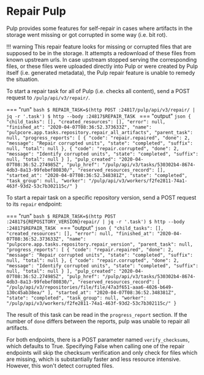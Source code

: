# Repair Pulp

Pulp provides some features for self-repair in cases where artifacts in the storage went missing or
got corrupted in some way (i.e. bit rot).

!!! warning
    This repair feature looks for missing or corrupted files that are supposed to be in
    the storage. It attempts a redownload of these files from known upstream urls.
    In case upstream stopped serving the corresponding files, or these files were uploaded
    directly into Pulp or were created by Pulp itself (i.e. generated metadata), the Pulp
    repair feature is unable to remedy the situation.


To start a repair task for all of Pulp (i.e. checks all content), send a POST request to
`/pulp/api/v3/repair/`.

=== "run"
    ```bash
    $ REPAIR_TASK=$(http POST :24817/pulp/api/v3/repair/ | jq -r '.task')
    $ http --body :24817$REPAIR_TASK
    ```
=== "output"
    ```json
    {
        "child_tasks": [],
        "created_resources": [],
        "error": null,
        "finished_at": "2020-04-07T08:36:52.373633Z",
        "name": "pulpcore.app.tasks.repository.repair_all_artifacts",
        "parent_task": null,
        "progress_reports": [
            {
                "code": "repair.repaired",
                "done": 2,
                "message": "Repair corrupted units",
                "state": "completed",
                "suffix": null,
                "total": null
            },
            {
                "code": "repair.corrupted",
                "done": 2,
                "message": "Identify corrupted units",
                "state": "completed",
                "suffix": null,
                "total": null
            }
        ],
        "pulp_created": "2020-04-07T08:36:52.274985Z",
        "pulp_href": "/pulp/api/v3/tasks/530302b4-8674-4db3-8a13-99febef80830/",
        "reserved_resources_record": [],
        "started_at": "2020-04-07T08:36:52.348381Z",
        "state": "completed",
        "task_group": null,
        "worker": "/pulp/api/v3/workers/f2fe2811-74a1-463f-93d2-53c7b302115c/"
    }
    ```

To start a repair task on a specific repository version, send a POST request to its `repair`
endpoint:

=== "run"
    ```bash
    $ REPAIR_TASK=$(http POST :24817${REPOSITORY_VERSION}repair/ | jq -r '.task')
    $ http --body :24817$REPAIR_TASK
    ```
=== "output"
    ```json
    {
        "child_tasks": [],
        "created_resources": [],
        "error": null,
        "finished_at": "2020-04-07T08:36:52.373633Z",
        "name": "pulpcore.app.tasks.repository.repair_version",
        "parent_task": null,
        "progress_reports": [
            {
                "code": "repair.repaired",
                "done": 2,
                "message": "Repair corrupted units",
                "state": "completed",
                "suffix": null,
                "total": null
            },
            {
                "code": "repair.corrupted",
                "done": 2,
                "message": "Identify corrupted units",
                "state": "completed",
                "suffix": null,
                "total": null
            }
        ],
        "pulp_created": "2020-04-07T08:36:52.274985Z",
        "pulp_href": "/pulp/api/v3/tasks/530302b4-8674-4db3-8a13-99febef80830/",
        "reserved_resources_record": [
            "/pulp/api/v3/repositories/file/file/47a3f651-aaa6-4026-b649-130c45ab38ea/"
        ],
        "started_at": "2020-04-07T08:36:52.348381Z",
        "state": "completed",
        "task_group": null,
        "worker": "/pulp/api/v3/workers/f2fe2811-74a1-463f-93d2-53c7b302115c/"
    }
    ```

The result of this task can be read in the `progress_report` section.
If the number of `done` differs between the reports, pulp was unable to repair all artifacts.

For both endpoints, there is a POST parameter named `verify_checksums`, which defaults to
True. Specifying False when calling one of the repair endpoints will skip the checksum
verification and only check for files which are missing, which is substantially faster and
less resource intensive. However, this won't detect corrupted files.
